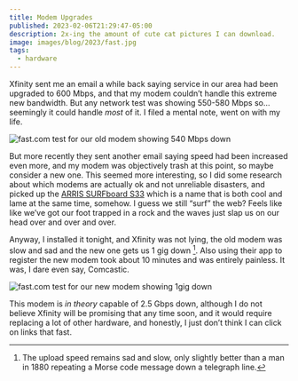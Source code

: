 ```yaml
---
title: Modem Upgrades
published: 2023-02-06T21:29:47-05:00
description: 2x-ing the amount of cute cat pictures I can download.
image: images/blog/2023/fast.jpg
tags:
  - hardware
---
```

Xfinity sent me an email a while back saying service in our area had been upgraded to 600 Mbps, and that my modem couldn’t handle this extreme new bandwidth. But any network test was showing 550-580 Mbps so… seemingly it could handle _most_ of it. I filed a mental note, went on with my life.

![fast.com test for our old modem showing 540 Mbps down](https://coffee-cake.nyc3.digitaloceanspaces.com/images/2023/modem-old.png)

But more recently they sent another email saying speed had been increased even more, and my modem was objectively trash at this point, so maybe consider a new one. This seemed more interesting, so I did some research about which modems are actually ok and not unreliable disasters, and picked up the [ARRIS SURFboard S33](https://www.surfboard.com/products/cable-modems/s33/) which is a name that is both cool and lame at the same time, somehow. I guess we still “surf” the web? Feels like like we’ve got our foot trapped in a rock and the waves just slap us on our head over and over and over.

Anyway, I installed it tonight, and Xfinity was not lying, the old modem was slow and sad and the new one gets us 1 gig down [^1]. Also using their app to register the new modem took about 10 minutes and was entirely painless. It was, I dare even say, Comcastic.

![fast.com test for our new modem showing 1gig down](https://coffee-cake.nyc3.digitaloceanspaces.com/images/2023/modem-new.png)

This modem is _in theory_ capable of 2.5 Gbps down, although I do not believe Xfinity will be promising that any time soon, and it would require replacing a lot of other hardware, and honestly, I just don’t think I can click on links that fast.

[^1]: The upload speed remains sad and slow, only slightly better than a man in 1880 repeating a Morse code message down a telegraph line.